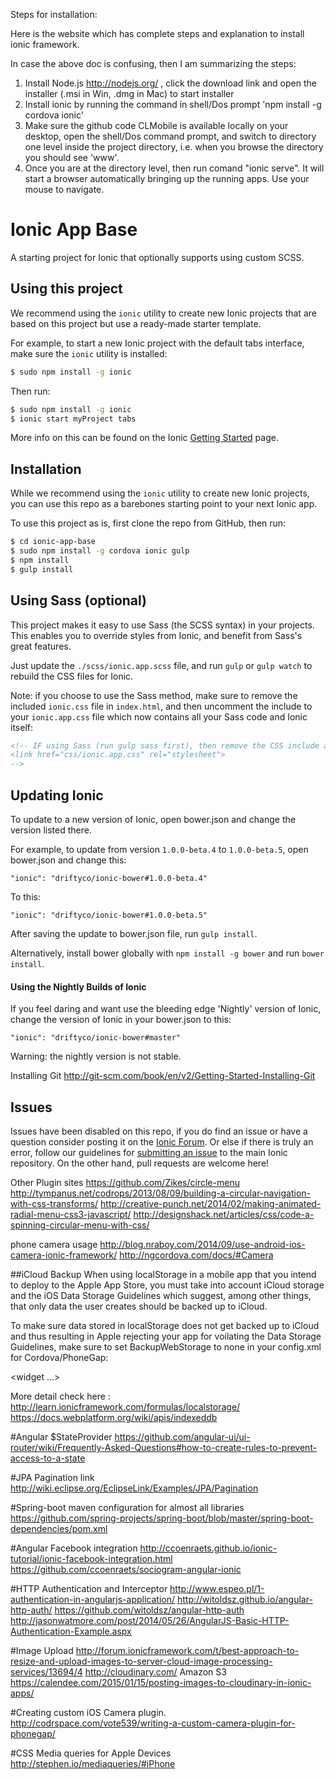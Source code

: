 
Steps for installation:

Here is the website which has complete steps and explanation to install ionic framework.

In case the above doc is confusing, then I am summarizing the steps:

1. Install Node.js http://nodejs.org/ , click the download link and open the installer (.msi in Win, .dmg in Mac) to start installer
2. Install ionic by running the command in shell/Dos prompt  'npm install -g cordova ionic'
3. Make sure the github code CLMobile is available locally on your desktop, open the shell/Dos command prompt, and switch to directory one level inside the project directory, i.e. when you browse the directory you should see 'www'.
4. Once you are at the directory level, then run comand "ionic serve". It will start a browser automatically bringing up the running apps. Use your mouse to navigate.

Ionic App Base
=====================

A starting project for Ionic that optionally supports
using custom SCSS.

## Using this project

We recommend using the `ionic` utility to create new Ionic projects that are based on this project but use a ready-made starter template.

For example, to start a new Ionic project with the default tabs interface, make sure the `ionic` utility is installed:

```bash
$ sudo npm install -g ionic
```

Then run:

```bash
$ sudo npm install -g ionic
$ ionic start myProject tabs
```

More info on this can be found on the Ionic [Getting Started](http://ionicframework.com/getting-started) page.

## Installation

While we recommend using the `ionic` utility to create new Ionic projects, you can use this repo as a barebones starting point to your next Ionic app.

To use this project as is, first clone the repo from GitHub, then run:

```bash
$ cd ionic-app-base
$ sudo npm install -g cordova ionic gulp
$ npm install
$ gulp install
```

## Using Sass (optional)

This project makes it easy to use Sass (the SCSS syntax) in your projects. This enables you to override styles from Ionic, and benefit from
Sass's great features.

Just update the `./scss/ionic.app.scss` file, and run `gulp` or `gulp watch` to rebuild the CSS files for Ionic.

Note: if you choose to use the Sass method, make sure to remove the included `ionic.css` file in `index.html`, and then uncomment
the include to your `ionic.app.css` file which now contains all your Sass code and Ionic itself:

```html
<!-- IF using Sass (run gulp sass first), then remove the CSS include above
<link href="css/ionic.app.css" rel="stylesheet">
-->
```

## Updating Ionic

To update to a new version of Ionic, open bower.json and change the version listed there.

For example, to update from version `1.0.0-beta.4` to `1.0.0-beta.5`, open bower.json and change this:

```
"ionic": "driftyco/ionic-bower#1.0.0-beta.4"
```

To this:

```
"ionic": "driftyco/ionic-bower#1.0.0-beta.5"
```

After saving the update to bower.json file, run `gulp install`.

Alternatively, install bower globally with `npm install -g bower` and run `bower install`.

#### Using the Nightly Builds of Ionic

If you feel daring and want use the bleeding edge 'Nightly' version of Ionic, change the version of Ionic in your bower.json to this:

```
"ionic": "driftyco/ionic-bower#master"
```

Warning: the nightly version is not stable.

Installing Git
http://git-scm.com/book/en/v2/Getting-Started-Installing-Git



## Issues
Issues have been disabled on this repo, if you do find an issue or have a question consider posting it on the [Ionic Forum](http://forum.ionicframework.com/).  Or else if there is truly an error, follow our guidelines for [submitting an issue](http://ionicframework.com/contribute/#issues) to the main Ionic repository. On the other hand, pull requests are welcome here!

Other Plugin sites
https://github.com/Zikes/circle-menu
http://tympanus.net/codrops/2013/08/09/building-a-circular-navigation-with-css-transforms/
http://creative-punch.net/2014/02/making-animated-radial-menu-css3-javascript/
http://designshack.net/articles/css/code-a-spinning-circular-menu-with-css/

phone camera usage
http://blog.nraboy.com/2014/09/use-android-ios-camera-ionic-framework/
http://ngcordova.com/docs/#Camera


##iCloud Backup
When using localStorage in a mobile app that you intend to deploy to the Apple App Store, you must take into account iCloud storage and the iOS Data Storage Guidelines which suggest, among other things, that only data the user creates should be backed up to iCloud.

To make sure data stored in localStorage does not get backed up to iCloud and thus resulting in Apple rejecting your app for voilating the Data Storage Guidelines, make sure to set BackupWebStorage to none in your config.xml for Cordova/PhoneGap:

<!-- config.xml -->

<?xml version='1.0' encoding='utf-8'?>
<widget ...>
  <preference name="BackupWebStorage" value="none" />
</widget>

More detail check here : http://learn.ionicframework.com/formulas/localstorage/
https://docs.webplatform.org/wiki/apis/indexeddb

#Angular $StateProvider
https://github.com/angular-ui/ui-router/wiki/Frequently-Asked-Questions#how-to-create-rules-to-prevent-access-to-a-state

#JPA Pagination link
http://wiki.eclipse.org/EclipseLink/Examples/JPA/Pagination 

#Spring-boot maven configuration for almost all libraries
https://github.com/spring-projects/spring-boot/blob/master/spring-boot-dependencies/pom.xml

#Angular Facebook integration
http://ccoenraets.github.io/ionic-tutorial/ionic-facebook-integration.html
https://github.com/ccoenraets/sociogram-angular-ionic


#HTTP Authentication and Interceptor
http://www.espeo.pl/1-authentication-in-angularjs-application/
http://witoldsz.github.io/angular-http-auth/
https://github.com/witoldsz/angular-http-auth
http://jasonwatmore.com/post/2014/05/26/AngularJS-Basic-HTTP-Authentication-Example.aspx


#Image Upload
http://forum.ionicframework.com/t/best-approach-to-resize-and-upload-images-to-server-cloud-image-processing-services/13694/4
http://cloudinary.com/
Amazon S3
https://calendee.com/2015/01/15/posting-images-to-cloudinary-in-ionic-apps/

#Creating custom iOS Camera plugin.
http://codrspace.com/vote539/writing-a-custom-camera-plugin-for-phonegap/

#CSS Media queries for Apple Devices
http://stephen.io/mediaqueries/#iPhone



